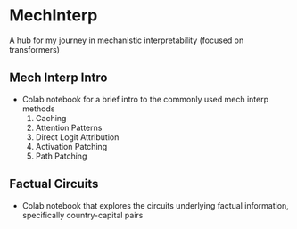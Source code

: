 # MechInterp
A hub for my journey in mechanistic interpretability (focused on transformers)

## Mech Interp Intro
- Colab notebook for a brief intro to the commonly used mech interp methods
  1. Caching
  2. Attention Patterns
  3. Direct Logit Attribution
  4. Activation Patching
  5. Path Patching

## Factual Circuits
- Colab notebook that explores the circuits underlying factual information, specifically country-capital pairs
